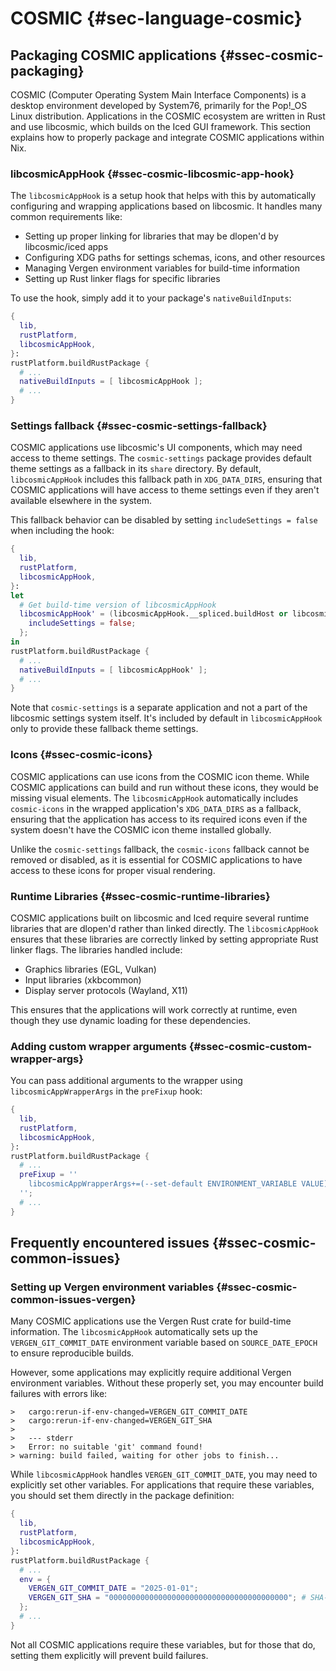 # COSMIC {#sec-language-cosmic}

## Packaging COSMIC applications {#ssec-cosmic-packaging}

COSMIC (Computer Operating System Main Interface Components) is a desktop environment developed by
System76, primarily for the Pop!_OS Linux distribution. Applications in the COSMIC ecosystem are
written in Rust and use libcosmic, which builds on the Iced GUI framework. This section explains
how to properly package and integrate COSMIC applications within Nix.

### libcosmicAppHook {#ssec-cosmic-libcosmic-app-hook}

The `libcosmicAppHook` is a setup hook that helps with this by automatically configuring
and wrapping applications based on libcosmic. It handles many common requirements like:

- Setting up proper linking for libraries that may be dlopen'd by libcosmic/iced apps
- Configuring XDG paths for settings schemas, icons, and other resources
- Managing Vergen environment variables for build-time information
- Setting up Rust linker flags for specific libraries

To use the hook, simply add it to your package's `nativeBuildInputs`:

```nix
{
  lib,
  rustPlatform,
  libcosmicAppHook,
}:
rustPlatform.buildRustPackage {
  # ...
  nativeBuildInputs = [ libcosmicAppHook ];
  # ...
}
```

### Settings fallback {#ssec-cosmic-settings-fallback}

COSMIC applications use libcosmic's UI components, which may need access to theme settings. The
`cosmic-settings` package provides default theme settings as a fallback in its `share` directory.
By default, `libcosmicAppHook` includes this fallback path in `XDG_DATA_DIRS`, ensuring that COSMIC
applications will have access to theme settings even if they aren't available elsewhere in the
system.

This fallback behavior can be disabled by setting `includeSettings = false` when including the hook:

```nix
{
  lib,
  rustPlatform,
  libcosmicAppHook,
}:
let
  # Get build-time version of libcosmicAppHook
  libcosmicAppHook' = (libcosmicAppHook.__spliced.buildHost or libcosmicAppHook).override {
    includeSettings = false;
  };
in
rustPlatform.buildRustPackage {
  # ...
  nativeBuildInputs = [ libcosmicAppHook' ];
  # ...
}
```

Note that `cosmic-settings` is a separate application and not a part of the libcosmic settings
system itself. It's included by default in `libcosmicAppHook` only to provide these fallback theme
settings.

### Icons {#ssec-cosmic-icons}

COSMIC applications can use icons from the COSMIC icon theme. While COSMIC applications can build
and run without these icons, they would be missing visual elements. The `libcosmicAppHook`
automatically includes `cosmic-icons` in the wrapped application's `XDG_DATA_DIRS` as a fallback,
ensuring that the application has access to its required icons even if the system doesn't have the
COSMIC icon theme installed globally.

Unlike the `cosmic-settings` fallback, the `cosmic-icons` fallback cannot be removed or disabled, as
it is essential for COSMIC applications to have access to these icons for proper visual rendering.

### Runtime Libraries {#ssec-cosmic-runtime-libraries}

COSMIC applications built on libcosmic and Iced require several runtime libraries that are dlopen'd
rather than linked directly. The `libcosmicAppHook` ensures that these libraries are correctly
linked by setting appropriate Rust linker flags. The libraries handled include:

- Graphics libraries (EGL, Vulkan)
- Input libraries (xkbcommon)
- Display server protocols (Wayland, X11)

This ensures that the applications will work correctly at runtime, even though they use dynamic
loading for these dependencies.

### Adding custom wrapper arguments {#ssec-cosmic-custom-wrapper-args}

You can pass additional arguments to the wrapper using `libcosmicAppWrapperArgs` in the `preFixup` hook:

```nix
{
  lib,
  rustPlatform,
  libcosmicAppHook,
}:
rustPlatform.buildRustPackage {
  # ...
  preFixup = ''
    libcosmicAppWrapperArgs+=(--set-default ENVIRONMENT_VARIABLE VALUE)
  '';
  # ...
}
```

## Frequently encountered issues {#ssec-cosmic-common-issues}

### Setting up Vergen environment variables {#ssec-cosmic-common-issues-vergen}

Many COSMIC applications use the Vergen Rust crate for build-time information. The `libcosmicAppHook`
automatically sets up the `VERGEN_GIT_COMMIT_DATE` environment variable based on `SOURCE_DATE_EPOCH`
to ensure reproducible builds.

However, some applications may explicitly require additional Vergen environment variables.
Without these properly set, you may encounter build failures with errors like:

```
>   cargo:rerun-if-env-changed=VERGEN_GIT_COMMIT_DATE
>   cargo:rerun-if-env-changed=VERGEN_GIT_SHA
>
>   --- stderr
>   Error: no suitable 'git' command found!
> warning: build failed, waiting for other jobs to finish...
```

While `libcosmicAppHook` handles `VERGEN_GIT_COMMIT_DATE`, you may need to explicitly set other
variables. For applications that require these variables, you should set them directly in the
package definition:

```nix
{
  lib,
  rustPlatform,
  libcosmicAppHook,
}:
rustPlatform.buildRustPackage {
  # ...
  env = {
    VERGEN_GIT_COMMIT_DATE = "2025-01-01";
    VERGEN_GIT_SHA = "0000000000000000000000000000000000000000"; # SHA-1 hash of the commit
  };
  # ...
}
```

Not all COSMIC applications require these variables, but for those that do, setting them explicitly
will prevent build failures.
